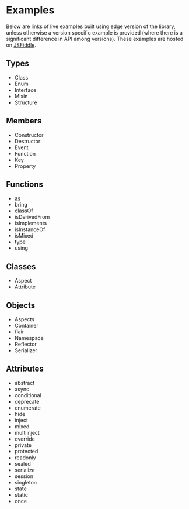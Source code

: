 Examples
========

Below are links of live examples built using edge version of the library, unless otherwise a version specific example is provided (where there is a significant difference in API among versions). These examples are hosted on [JSFiddle](https://jsfiddle.net/).

Types
------

* Class
* Enum
* Interface
* Mixin
* Structure

Members
-------

* Constructor
* Destructor
* Event
* Function
* Key
* Property


Functions
---------

* [as]()
* bring
* classOf
* isDerivedFrom
* isImplements
* isInstanceOf
* isMixed
* type
* using

Classes
-------

* Aspect
* Attribute

Objects
-------

* Aspects
* Container
* flair
* Namespace
* Reflector
* Serializer


Attributes
----------

* abstract
* async
* conditional
* deprecate
* enumerate
* hide
* inject
* mixed
* multiinject
* override
* private
* protected
* readonly
* sealed
* serialize
* session
* singleton
* state
* static
* once
